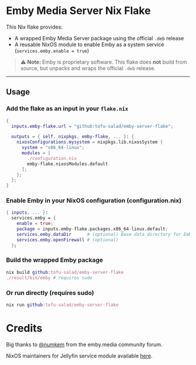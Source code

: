# Emby Media Server Nix Flake

This Nix flake provides:

- A wrapped Emby Media Server package using the official `.deb` release
- A reusable NixOS module to enable Emby as a system service (`services.emby.enable = true`)

> ⚠️ **Note:** Emby is proprietary software. This flake does **not** build from source, but unpacks and wraps the official `.deb` release.

---

## Usage

### Add the flake as an input in your `flake.nix`

```nix
{
  inputs.emby-flake.url = "github:tofu-salad/emby-server-flake";

  outputs = { self, nixpkgs, emby-flake, ... }: {
    nixosConfigurations.mysystem = nixpkgs.lib.nixosSystem {
      system = "x86_64-linux";
      modules = [
        ./configuration.nix
        emby-flake.nixosModules.default
      ];
    };
  };
}
```
### Enable Emby in your NixOS configuration (configuration.nix)
```nix
{ inputs, ... }:
  services.emby = {
    enable = true;
    package = inputs.emby-flake.packages.x86_64-linux.default;
    services.emby.dataDir      # (optional) Base data directory for Emby program data (default: "/var/lib/emby") # (optional)
    services.emby.openFirewall # (optional)
  };
```
### Build the wrapped Emby package
```nix
nix build github:tofu-salad/emby-server-flake
./result/bin/emby # requires sudo
```
### Or run directly (requires sudo)
```nix
nix run github:tofu-salad/emby-server-flake
```
# Credits
Big thanks to [@numkem](https://emby.media/community/index.php?/topic/109786-live-tv-broken-on-47x/#comment-116375) from the emby.media community forum.

NixOS maintainers for Jellyfin service module available [here](https://github.com/NixOS/nixpkgs/blob/nixos-25.05/nixos/modules/services/misc/jellyfin.nix).


